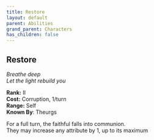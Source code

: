 ```yaml
---
title: Restore
layout: default
parent: Abilities
grand_parent: Characters
has_children: false
---
```


## Restore
_Breathe deep_  
_Let the light rebuild you_

**Rank:** II  
**Cost:** Corruption, 1/turn  
**Range:** Self  
**Known By**: Theurgs

For a full turn, the faithful falls into communion.  
They may increase any attribute by 1, up to its maximum
